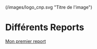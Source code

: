 (/images/logo_cnp.svg "Titre de l'image")

# Différents Reports

[Mon premier report](https://antoinerouby.github.io/vyrubve-buiuvie-4356432/testQuarto.html)
